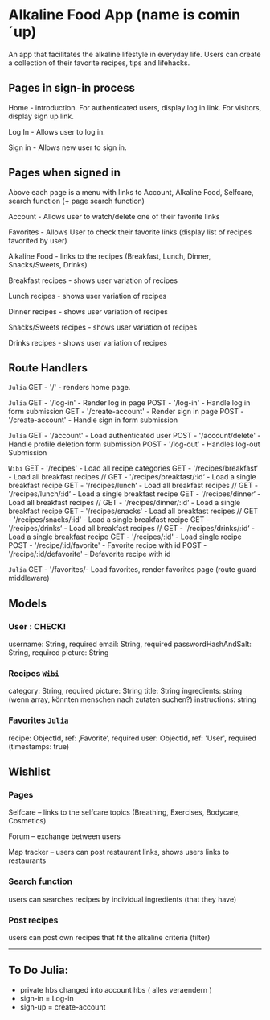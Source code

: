 # Alkaline Food App (name is comin´up)

An app that facilitates the alkaline lifestyle in everyday life. Users can create a collection of their favorite recipes, tips and lifehacks.

## Pages in sign-in process

Home - introduction. For authenticated users, display log in link. For visitors, display sign up link.

Log In - Allows user to log in.

Sign in - Allows new user to sign in.

## Pages when signed in

Above each page is a menu with links to Account, Alkaline Food, Selfcare, search function (+ page search function)

Account - Allows user to watch/delete one of their favorite links

Favorites - Allows User to check their favorite links (display list of recipes favorited by user)

Alkaline Food - links to the recipes (Breakfast, Lunch, Dinner, Snacks/Sweets,
Drinks)

Breakfast recipes - shows user variation of recipes

Lunch recipes - shows user variation of recipes

Dinner recipes - shows user variation of recipes

Snacks/Sweets recipes - shows user variation of recipes

Drinks recipes - shows user variation of recipes

## Route Handlers

`Julia`
GET - '/' - renders home page.

`Julia`
GET - '/log-in' - Render log in page
POST - '/log-in' - Handle log in form submission
GET - '/create-account' - Render sign in page
POST - '/create-account' - Handle sign in form submission

`Julia`
GET - '/account' - Load authenticated user
POST - '/account/delete' - Handle profile deletion form submission
POST - '/log-out' - Handles log-out Submission

`Wibi`
GET - '/recipes' - Load all recipe categories
GET - '/recipes/breakfast‘ - Load all breakfast recipes
// GET - '/recipes/breakfast/:id‘ - Load a single breakfast recipe
GET - '/recipes/lunch‘ - Load all breakfast recipes
// GET - '/recipes/lunch/:id‘ - Load a single breakfast recipe
GET - '/recipes/dinner‘ - Load all breakfast recipes
// GET - '/recipes/dinner/:id‘ - Load a single breakfast recipe
GET - '/recipes/snacks‘ - Load all breakfast recipes
// GET - '/recipes/snacks/:id‘ - Load a single breakfast recipe
GET - '/recipes/drinks‘ - Load all breakfast recipes
// GET - '/recipes/drinks/:id‘ - Load a single breakfast recipe
GET - '/recipes/:id' - Load single recipe
POST - '/recipe/:id/favorite' - Favorite recipe with id
POST - '/recipe/:id/defavorite' - Defavorite recipe with id

`Julia`
GET - '/favorites/- Load favorites, render favorites page (route guard middleware)

## Models

### User : CHECK!

username: String, required
email: String, required
passwordHashAndSalt: String, required
picture: String

### Recipes `Wibi`

category: String, required
picture: String
title: String
ingredients: string (wenn array, könnten menschen nach zutaten suchen?)
instructions: string

### Favorites `Julia`

recipe: ObjectId, ref: ‚Favorite‘, required
user: ObjectId, ref: 'User', required
(timestamps: true)

## Wishlist

### Pages

Selfcare – links to the selfcare topics (Breathing, Exercises, Bodycare, Cosmetics)

Forum – exchange between users

Map tracker – users can post restaurant links, shows users links to restaurants

### Search function

users can searches recipes by individual ingredients (that they have)

### Post recipes

users can post own recipes that fit the alkaline criteria (filter)

---

## To Do Julia:

- private hbs changed into account hbs ( alles veraendern )
- sign-in = Log-in
- sign-up = create-account
